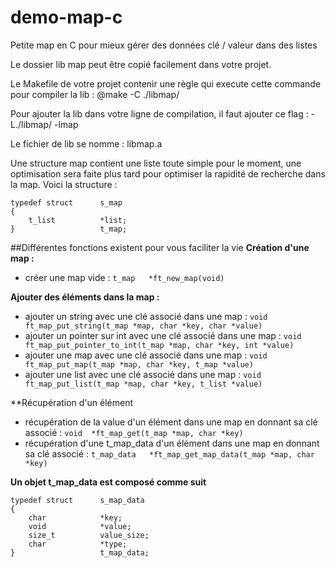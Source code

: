 # demo-map-c
Petite map en C pour mieux gérer des données clé / valeur dans des listes

Le dossier lib map peut être copié facilement dans votre projet.

Le Makefile de votre projet contenir une règle qui execute cette commande pour compiler la lib : @make -C ./libmap/

Pour ajouter la lib dans votre ligne de compilation, il faut ajouter ce flag : -L./libmap/ -lmap

Le fichier de lib se nomme : libmap.a

Une structure map contient une liste toute simple pour le moment, une 
optimisation sera faite plus tard pour optimiser la rapidité 
de recherche dans la map. Voici la structure :
```
typedef struct		s_map
{
	t_list			*list;
}					t_map;
```

##Différentes fonctions existent pour vous faciliter la vie
**Création d'une map :**
* créer une map vide : `t_map	*ft_new_map(void)`

**Ajouter des éléments dans la map :**
* ajouter un string avec une clé associé dans une map : `void	ft_map_put_string(t_map *map, char *key, char *value)`
* ajouter un pointer sur int avec une clé associé dans une map : `void	ft_map_put_pointer_to_int(t_map *map, char *key, int *value)`
* ajouter une map avec une clé associé dans une map : `void	ft_map_put_map(t_map *map, char *key, t_map *value)`
* ajouter une list avec une clé associé dans une map : `void	ft_map_put_list(t_map *map, char *key, t_list *value)`

**Récupération d'un élément
* récupération de la value d'un élément dans une map en donnant sa clé associé : `void	*ft_map_get(t_map *map, char *key)`
* récupération d'une t_map_data d'un élément dans une map en donnant sa clé associé : `t_map_data	*ft_map_get_map_data(t_map *map, char *key)`

**Un objet t_map_data est composé comme suit**
```
typedef struct		s_map_data
{
	char			*key;
	void			*value;
	size_t			value_size;
	char			*type;
}					t_map_data;
```